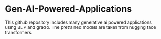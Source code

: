 # Gen-AI-Powered-Applications

This github repository includes many generative ai powered applications using BLIP and gradio. The pretrained models are taken from hugging face transformers.
